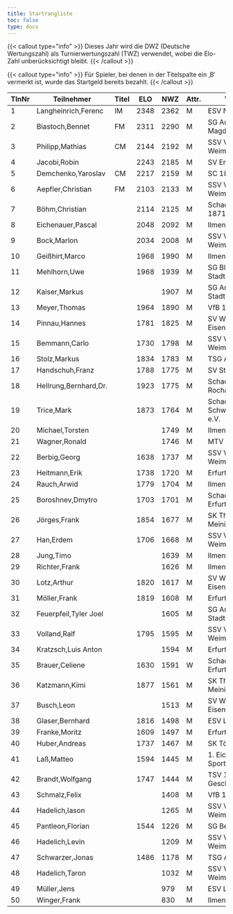 ```yaml
---
title: Startrangliste
toc: false
type: docs
---
```


{{< callout type="info" >}}
Dieses Jahr wird die DWZ (Deutsche Wertungszahl) als Turnierwertungszahl (TWZ) verwendet, wobei die Elo-Zahl unberücksichtigt bleibt.
{{< /callout >}}


{{< callout type="info" >}}
Für Spieler, bei denen in der Titelspalte ein ‚B‘ vermerkt ist, wurde das Startgeld bereits bezahlt.
{{< /callout >}}

| TlnNr | Teilnehmer | Titel | ELO | NWZ | Attr. | Verein/Ort | Land | Geburt | FideKenn. | PKZ |
| --- | --- | --- | --- | --- | --- | --- | --- | --- | --- | --- | 
| 1 | Langheinrich,Ferenc | IM | 2348 | 2362 | M | ESV Nickelhütte Aue | GER | 1983 | 4641973 | 10124364 |
| 2 | Biastoch,Bennet | FM | 2311 | 2290 | M | SG Aufbau Elbe Magdeburg | GER | 2002 | 12939889 | 10279476 |
| 3 | Philipp,Mathias | CM | 2144 | 2192 | M | SSV Vimaria 91 Weimar | GER | 1999 | 12958883 | 10269201 |
| 4 | Jacobi,Robin |  | 2243 | 2185 | M | SV Empor Erfurt | GER | 1991 | 24646962 | 10093102 |
| 5 | Demchenko,Yaroslav | CM | 2217 | 2159 | M | SC 1868 Bamberg | UKR | 2007 | 14186667 | 10794860 |
| 6 | Aepfler,Christian | FM | 2103 | 2133 | M | SSV Vimaria 91 Weimar | GER | 1972 | 4628306 | 10000948 |
| 7 | Böhm,Christian |  | 2114 | 2125 | M | Schachgemeinschaft 1871 Löberitz | GER | 1990 | 12922544 | 10019162 |
| 8 | Eichenauer,Pascal |  | 2048 | 2092 | M | Ilmenauer SV | GER | 1999 | 12991848 | 10276112 |
| 9 | Bock,Marlon |  | 2034 | 2008 | M | SSV Vimaria 91 Weimar | GER | 2007 | 16244931 | 10598565 |
| 10 | Geißhirt,Marco |  | 1968 | 1990 | M | Ilmenauer SV | GER | 1990 | 4610563 | 10059257 |
| 11 | Mehlhorn,Uwe |  | 1968 | 1939 | M | SG Blau-Weiß Stadtilm | GER | 1961 | 4619552 | 10139500 |
| 12 | Kaiser,Markus |  |  | 1907 | M | SG Arnstadt-Stadtilm | GER | 2009 | 34699694 | 10771939 |
| 13 | Meyer,Thomas |  | 1964 | 1890 | M | VfB 1919 Vacha | GER | 1955 | 16285980 | 10143017 |
| 14 | Pinnau,Hannes |  | 1781 | 1825 | M | SV Wartburgstadt Eisenach | GER | 2005 | 34681418 | 10801645 |
| 15 | Bemmann,Carlo |  | 1730 | 1798 | M | SSV Vimaria 91 Weimar | GER | 2010 | 533010331 | 10786459 |
| 16 | Stolz,Markus |  | 1834 | 1783 | M | TSG Apolda | GER | 2002 | 12995657 | 10406820 |
| 17 | Handschuh,Franz |  | 1788 | 1775 | M | SV Stützerbach | GER | 1948 | 34602615 | 10073513 |
| 18 | Hellrung,Bernhard,Dr. |  | 1923 | 1775 | M | Schachclub Rochade Leinefelde | GER | 1962 | 4692420 | 10079581 |
| 19 | Trice,Mark |  | 1873 | 1764 | M | Schachklub Schweinfurt 2000 e.V. | GER | 1960 | 12920037 | 10225460 |
| 20 | Michael,Torsten |  |  | 1749 | M | Ilmenauer SV | GER | 1967 | 12982784 | 10143175 |
| 21 | Wagner,Ronald |  |  | 1746 | M | MTV 1876 Saalfeld | GER | 1963 | 4676165 | 10233289 |
| 22 | Berbig,Georg |  | 1638 | 1737 | M | SSV Vimaria 91 Weimar | GER | 2010 | 34640401 | 10702455 |
| 23 | Heitmann,Erik |  | 1738 | 1720 | M | Erfurter Schachklub | GER | 2012 | 34608940 | 10764825 |
| 24 | Rauch,Arwid |  | 1779 | 1704 | M | Ilmenauer SV | GER | 2003 | 16215923 | 10283822 |
| 25 | Boroshnev,Dmytro |  | 1703 | 1701 | M | Schachclub Turm Erfurt | UKR | 2014 | 34163611 | 10868643 |
| 26 | Jörges,Frank |  | 1854 | 1677 | M | SK Theaterstadt Meiningen | GER | 1959 | 24669415 | 10095989 |
| 27 | Han,Erdem |  | 1706 | 1668 | M | SSV Vimaria 91 Weimar | GER | 2011 | 533000646 | 10842711 |
| 28 | Jung,Timo |  |  | 1639 | M | Ilmenauer SV | GER | 2005 | 533029865 | 10845239 |
| 29 | Richter,Frank |  |  | 1626 | M | Ilmenauer SV | GER | 1969 | 16279727 | 10175929 |
| 30 | Lotz,Arthur |  | 1820 | 1617 | M | SV Wartburgstadt Eisenach | GER | 2008 | 34681280 | 10787887 |
| 31 | Möller,Frank |  | 1819 | 1608 | M | Erfurter Schachklub | GER | 1960 | 1270767 | 10145202 |
| 32 | Feuerpfeil,Tyler Joel |  |  | 1605 | M | SG Arnstadt-Stadtilm | GER | 2008 | 533050805 | 10651119 |
| 33 | Volland,Ralf |  | 1795 | 1595 | M | SSV Vimaria 91 Weimar | GER | 1953 | 24640123 | 10230969 |
| 34 | Kratzsch,Luis Anton |  |  | 1594 | M | Erfurter Schachklub | GER | 2009 | 356095438 | 10830247 |
| 35 | Brauer,Celiene |  | 1630 | 1591 | W | Schachclub Turm Erfurt | GER | 2009 | 34663622 | 10724741 |
| 36 | Katzmann,Kimi |  | 1877 | 1561 | M | SK Theaterstadt Meiningen | GER | 2010 | 533003378 | 10833057 |
| 37 | Busch,Leon |  |  | 1513 | M | SV Wartburgstadt Eisenach | GER | 2007 | 533032980 | 10856845 |
| 38 | Glaser,Bernhard |  | 1816 | 1498 | M | ESV Lok Sömmerda | GER | 1960 | 24638331 | 10061931 |
| 39 | Franke,Moritz |  | 1609 | 1497 | M | Erfurter Schachklub | GER | 2013 | 34629475 | 10774247 |
| 40 | Huber,Andreas |  | 1737 | 1467 | M | SK Töging | GER | 1978 | 34639306 | 10090023 |
| 41 | Laß,Matteo |  | 1594 | 1445 | M | 1. Eichsfelder Sportclub - Abt. | GER | 2015 | 533019940 | 10793615 |
| 42 | Brandt,Wolfgang |  | 1747 | 1444 | M | TSV 1886 Geschwenda | GER | 1960 | 16202465 | 10257345 |
| 43 | Schmalz,Felix |  |  | 1408 | M | VfB 1919 Vacha | GER | 2007 |  | 10838557 |
| 44 | Hadelich,Iason |  |  | 1265 | M | SSV Vimaria 91 Weimar | GER | 2012 |  | 10839797 |
| 45 | Pantleon,Florian |  | 1544 | 1226 | M | SG Bettringen | GER | 1999 | 533016836 | 10535931 |
| 46 | Hadelich,Levin |  |  | 1209 | M | SSV Vimaria 91 Weimar | GER | 2010 |  | 10856829 |
| 47 | Schwarzer,Jonas |  | 1486 | 1178 | M | TSG Apolda | GER | 2006 | 34686223 | 10829349 |
| 48 | Hadelich,Taron |  |  | 1032 | M | SSV Vimaria 91 Weimar | GER | 2016 |  | 10839799 |
| 49 | Müller,Jens |  |  | 979 | M | ESV Lok Meiningen | GER | 1969 | 34692878 | 10856143 |
| 50 | Winger,Frank |  |  | 830 | M | Ilmenauer SV | GER | 1964 | 16233069 | 10651767 |